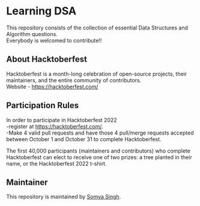 
# Learning DSA

This repository consists of the collection of essential Data Structures and Algorithm questions.       
Everybody is welcomed to contribute!!
## About Hacktoberfest
Hacktoberfest is a month-long celebration of open-source projects, their maintainers, and the entire community of contributors.  
Website - https://hacktoberfest.com/
## Participation Rules
In order to participate in Hacktoberfest 2022  
-register at https://hacktoberfest.com/.  
-Make 4 valid pull requests and have those 4 pull/merge requests accepted between October 1 and October 31 to complete Hacktoberfest.

The first 40,000 participants (maintainers and contributors) who complete Hacktoberfest can elect to receive one of two prizes: a tree planted in their name, or the Hacktoberfest 2022 t-shirt.

## Maintainer
This repository is maintained by [Somya Singh](https://github.com/somya121).
